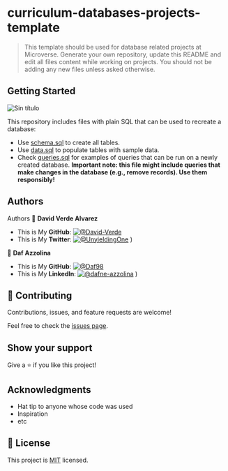 # curriculum-databases-projects-template

> This template should be used for database related projects at Microverse.
> Generate your own repository, update this README and edit all files content while working on projects. You should not be adding any new files unless asked otherwise.


## Getting Started
![Sin título](https://user-images.githubusercontent.com/99683363/184953672-29361040-f650-4ff6-bdaf-2ea5fbc01de1.png)

This repository includes files with plain SQL that can be used to recreate a database:

- Use [schema.sql](./schema.sql) to create all tables.
- Use [data.sql](./data.sql) to populate tables with sample data.
- Check [queries.sql](./queries.sql) for examples of queries that can be run on a newly created database. **Important note: this file might include queries that make changes in the database (e.g., remove records). Use them responsibly!**


## Authors

Authors
👤 **David Verde Alvarez**
- This is My **GitHub**: [![@David-Verde](https://img.shields.io/github/followers/David-Verde?label=David&style=social)](https://github.com/David-Verde)
- This is My **Twitter**: [![@UnyieldingOne](https://img.shields.io/twitter/follow/omarramoun?label=David16&style=social)](https://twitter.com/UnyieldingOne)
)

👤 **Daf Azzolina**

- This is My **GitHub**: [![@Daf98](https://img.shields.io/github/followers/Daf98?label=Daf98&style=social)](https://github.com/Daf98)
- This is My **LinkedIn**: [![@dafne-azzolina](https://img.shields.io/LinkedIn/follow/omarramoun?label=Daf98&style=social)](https://www.linkedin.com/in/dafne-azzolina/)
)

## 🤝 Contributing

Contributions, issues, and feature requests are welcome!

Feel free to check the [issues page](../../issues/).

## Show your support

Give a ⭐️ if you like this project!

## Acknowledgments

- Hat tip to anyone whose code was used
- Inspiration
- etc

## 📝 License

This project is [MIT](./MIT.md) licensed.

